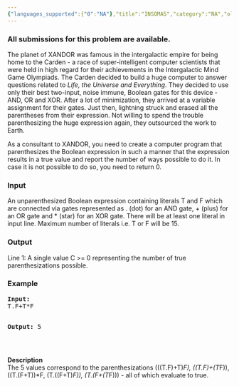 ```yaml
---
{"languages_supported":{"0":"NA"},"title":"INSOMA5","category":"NA","old_version":true,"problem_code":"INSOMA5","tags":{"0":"NA"},"layout":"problem"}
---
```


<h3> All submissions for this problem are available. </h3>
<p>The planet of XANDOR was famous in the intergalactic empire for being home to the Carden - a race of super-intelligent computer scientists that were held in high regard for their achievements in the Intergalactic Mind Game Olympiads. The Carden decided to build a huge computer to answer questions related to <em>Life, the Universe and Everything</em>. They decided to use only their best two-input, noise immune, Boolean gates for this device - AND, OR and XOR. After a lot of minimization, they arrived at a variable assignment for their gates. Just then, lightning struck and erased all the parentheses from their expression. Not willing to spend the trouble parenthesizing the huge expression again, they outsourced the work to Earth.</p>
<p>
As a consultant to XANDOR, you need to create a computer program that parenthesizes the Boolean expression in such a manner that the expression results in a true value and report the number of ways possible to do it. In case it is not possible to do so, you need to return 0.
</p>
<h3>Input</h3>
<p>An unparenthesized Boolean expression containing literals T and F which are connected via gates represented as . (dot) for an AND gate, + (plus) for an OR gate and * (star) for an XOR gate. There will be at least one literal in input line. Maximum number of literals i.e. T or F will be 15.</p>
<h3>Output</h3>
<p>Line 1: A single value C >= 0 representing the number of true parenthesizations possible.</p>
<h3>Example</h3>
<pre>
<b>Input:</b>
T.F+T*F

<b>Output:</b>
5

</pre><p>
<b>Description</b><br />
The 5 values correspond to the parenthesizations (((T.F)+T)*F), ((T.F)+(T*F)), ((T.(F+T))*F, (T.((F+T)*F)), (T.(F+(T*F))) - all of which evaluate to true.
</p>
    